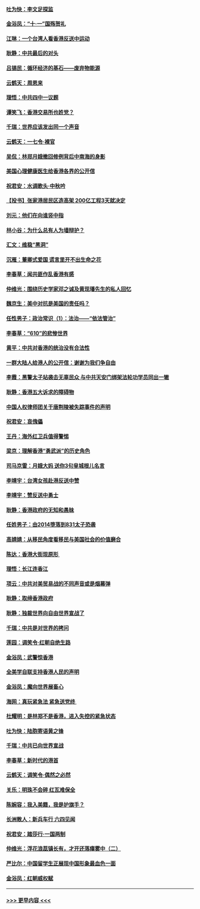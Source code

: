 #### [吐为快：李文足探监](../pages/nsc993/n11509622.md?t=09100611) 
#### [金浴凤：“十‧一”国殇贺礼](../pages/nsc993/n11509593.md?t=09100611) 
#### [江琳：一个台湾人看香港反送中运动](../pages/nsc993/n11509211.md?t=09100611) 
#### [耿静：中共最后的对头](../pages/nsc993/n11508308.md?t=09100611) 
#### [吕锡民：循环经济的基石——废弃物能源](../pages/nsc993/n11508212.md?t=09100611) 
#### [云鹤天：周恩来](../pages/nsc993/n11508055.md?t=09100611) 
#### [理悟：中共四中一议题](../pages/nsc993/n11507782.md?t=09100611) 
#### [谭笑飞：香港交易所也姓党？](../pages/nsc993/n11507753.md?t=09100611) 
#### [千瑞：世界应该发出同一个声音](../pages/nsc993/n11507290.md?t=09100611) 
#### [云鹤天：一七令‧裸官](../pages/nsc993/n11507177.md?t=09100611) 
#### [吴侃：林郑月娥撤回修例背后中南海的身影](../pages/nsc993/n11506876.md?t=09100611) 
#### [美国心理健康医生给香港各界的公开信](../pages/nsc993/n11506809.md?t=09100611) 
#### [祝君安：水调歌头‧中秋吟](../pages/nsc993/n11506758.md?t=09100611) 
#### [【投书】张家港居民区造高架 200亿工程3天就决定](../pages/nsc993/n11506682.md?t=09100611) 
#### [刘元：他们在向谁竖中指](../pages/nsc993/n11505384.md?t=09100611) 
#### [林小谷：为什么总有人为墙辩护？](../pages/nsc993/n11505226.md?t=09100611) 
#### [汇文：维稳“黑洞”](../pages/nsc993/n11504347.md?t=09100611) 
#### [沉雁：董卿式爱国 谎言里开不出生命之花](../pages/nsc993/n11503215.md?t=09100611) 
#### [李春草：闻共匪作乱香港有感](../pages/nsc993/n11503072.md?t=09100611) 
#### [仲维光：围绕历史学家邓之诚及黄现璠先生的私人回忆](../pages/nsc993/n11501330.md?t=09100611) 
#### [魏京生：美中对抗是美国的责任吗？](../pages/nsc993/n11500723.md?t=09100611) 
#### [任性男子：政治常识（1）：法治——“依法管治”](../pages/nsc993/n11500791.md?t=09100611) 
#### [李春草：“610”的悲惨世界](../pages/nsc993/n11501141.md?t=09100611) 
#### [黄平：中共对香港的统治没有合法性](../pages/nsc993/n11499473.md?t=09100611) 
#### [一群大陆人给港人的公开信：谢谢为我们争自由](../pages/nsc993/n11500402.md?t=09100611) 
#### [李霞：黑警太子站袭击无辜民众 与中共天安门绑架法轮功学员同出一辙](../pages/nsc993/n11499805.md?t=09100611) 
#### [耿静：香港五大诉求的障碍物](../pages/nsc993/n11497578.md?t=09100611) 
#### [中国人权律师团关于唐荆陵被失踪事件的声明](../pages/nsc993/n11500014.md?t=09100611) 
#### [祝君安：哀傀儡](../pages/nsc993/n11499776.md?t=09100611) 
#### [王丹：海外红卫兵值得警惕](../pages/nsc993/n11498138.md?t=09100611) 
#### [梁京：理解香港“勇武派”的历史角色](../pages/nsc993/n11498006.md?t=09100611) 
#### [司马京雷：月娥大妈  送你3句皇城根儿名言](../pages/nsc993/n11497885.md?t=09100611) 
#### [李靖宇：台湾女孩赴港反送中赞](../pages/nsc993/n11497721.md?t=09100611) 
#### [李靖宇：赞反送中勇士](../pages/nsc993/n11497452.md?t=09100611) 
#### [耿静：香港政府的无知和愚昧](../pages/nsc993/n11494238.md?t=09100611) 
#### [任姓男子：由2014堕落到831太子恐袭](../pages/nsc993/n11496683.md?t=09100611) 
#### [高婧婧：从移民角度看移民与美国社会的价值磨合](../pages/nsc993/n11495757.md?t=09100611) 
#### [陈达：香港大街现原形 ](../pages/nsc993/n11495441.md?t=09100611) 
#### [理悟：长江连香江](../pages/nsc993/n11495377.md?t=09100611) 
#### [项云：中共对美贸易战的不同声音或是烟幕弹](../pages/nsc993/n11494929.md?t=09100611) 
#### [耿静：取缔香港政府](../pages/nsc993/n11494218.md?t=09100611) 
#### [耿静：独裁世界向自由世界宣战了](../pages/nsc993/n11494190.md?t=09100611) 
#### [千瑞：中共是对世界的拷问](../pages/nsc993/n11493021.md?t=09100611) 
#### [莲园：调笑令‧红朝自绝生路](../pages/nsc993/n11493011.md?t=09100611) 
#### [金浴凤：武警惊香港](../pages/nsc993/n11492994.md?t=09100611) 
#### [全美学自联支持香港人民的声明](../pages/nsc993/n11492630.md?t=09100611) 
#### [金浴凤：魔向世界展畜心](../pages/nsc993/n11492599.md?t=09100611) 
#### [海网：真玩紧急法 紧急送党终 ](../pages/nsc993/n11492535.md?t=09100611) 
#### [杜耀明：是林郑不是香港，进入失控的紧急状态](../pages/nsc993/n11491420.md?t=09100611) 
#### [吐为快：陆胞寄语黄之锋](../pages/nsc993/n11491117.md?t=09100611) 
#### [千瑞：中共已向世界宣战](../pages/nsc993/n11490123.md?t=09100611) 
#### [李春草：新时代的港首](../pages/nsc993/n11489864.md?t=09100611) 
#### [云鹤天：调笑令·偶然之必然](../pages/nsc993/n11489701.md?t=09100611) 
#### [关乐：明珠不会碎 红瓦难保全](../pages/nsc993/n11489647.md?t=09100611) 
#### [陈婉容：我入美籍，我是护旗手？](../pages/nsc993/n11487908.md?t=09100611) 
#### [长洲散人：新兵车行 六四见闻](../pages/nsc993/n11487729.md?t=09100611) 
#### [祝君安：踏莎行‧一国两制](../pages/nsc993/n11487699.md?t=09100611) 
#### [仲维光：浮花浪蕊镇长有，才开还落瘴雾中（二）](../pages/nsc993/n11483286.md?t=09100611) 
#### [严比尔：中国留学生正展现中国形象最血色一面](../pages/nsc993/n11485145.md?t=09100611) 
#### [金浴凤：红朝威权赋](../pages/nsc993/n11485191.md?t=09100611) 

----
#### [ >>> 更早内容 <<< ](../indexes/nsc993-earlier.md)
